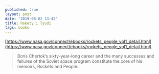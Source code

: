 ```yaml
---
published: true
layout: post
date: '2019-08-02 13:42'
title: Rakety i lyudi
tags: books
---
```

[https://www.nasa.gov/connect/ebooks/rockets_people_vol1_detail.html](https://www.nasa.gov/connect/ebooks/rockets_people_vol1_detail.html).

> Boris Chertok’s sixty-year-long career and the many successes and failures of the Soviet space program constitute the core of his memoirs, Rockets and People.
